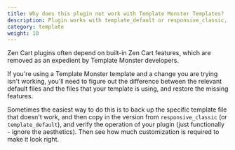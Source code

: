 ```yaml
---
title: Why does this plugin not work with Template Monster Templates?
description: Plugin works with template_default or responsive_classic, but not my template 
category: template
weight: 10
---
```


Zen Cart plugins often depend on built-in Zen Cart features, which are 
removed as an expedient by Template Monster developers.  

If you're using a Template Monster template and a change you are 
trying isn't working, you'll need to figure out the difference 
between the relevant default files and the files that your template 
is using, and restore the missing features.  

Sometimes the easiest way to do this is to back up the specific template file that doesn't work, and then copy in the version from `responsive_classic` (or `template_default`), and verify the operation of your plugin (just functionally - ignore the aesthetics).  Then see how much customization is required to make it look right. 


